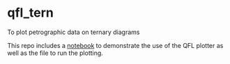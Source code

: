 # qfl_tern
To plot petrographic data on ternary diagrams

This repo includes a [notebook](https://github.com/trqmorgan/qfl_tern/blob/master/QFL%20notebook.ipynb) to demonstrate
the use of the QFL plotter as well as the file to run the plotting.
